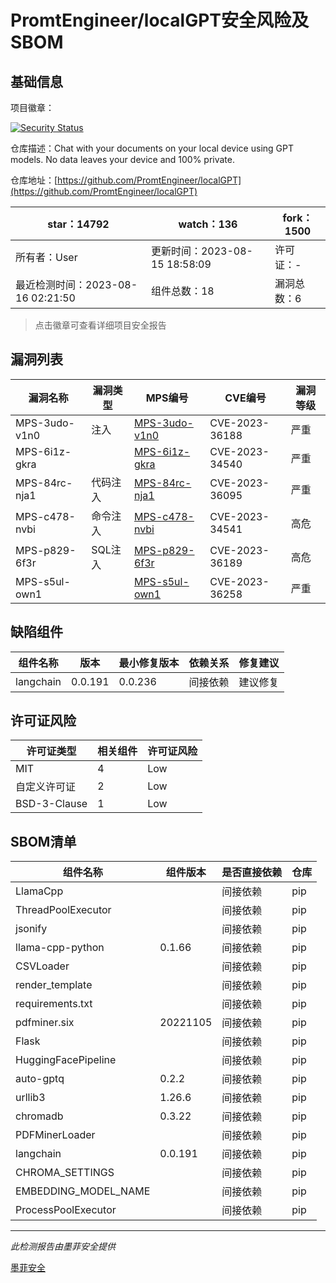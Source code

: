 # PromtEngineer/localGPT安全风险及SBOM

## 基础信息

项目徽章：

[![Security Status](https://www.murphysec.com/platform3/v31/badge/1691515501565333504.svg)](https://www.murphysec.com/console/report/1691515500437065728/1691515501565333504)

仓库描述：Chat with your documents on your local device using GPT models. No data leaves your device and 100% private. 

仓库地址：[https://github.com/PromtEngineer/localGPT](https://github.com/PromtEngineer/localGPT)

| star：14792 | watch：136 | fork：1500 |
| ----------- | -------------- | ------------ |
| 所有者：User | 更新时间：2023-08-15 18:58:09 | 许可证：- |
| 最近检测时间：2023-08-16 02:21:50 | 组件总数：18 | 漏洞总数：6 |

> 点击徽章可查看详细项目安全报告



## 漏洞列表

| 漏洞名称 | 漏洞类型 | MPS编号 | CVE编号 | 漏洞等级 |
| ------- | ------ | ------- | ------ | ----- |
|MPS-3udo-v1n0|注入|[MPS-3udo-v1n0](https://www.oscs1024.com/hd/MPS-3udo-v1n0)|CVE-2023-36188|严重|
|MPS-6i1z-gkra||[MPS-6i1z-gkra](https://www.oscs1024.com/hd/MPS-6i1z-gkra)|CVE-2023-34540|严重|
|MPS-84rc-nja1|代码注入|[MPS-84rc-nja1](https://www.oscs1024.com/hd/MPS-84rc-nja1)|CVE-2023-36095|严重|
|MPS-c478-nvbi|命令注入|[MPS-c478-nvbi](https://www.oscs1024.com/hd/MPS-c478-nvbi)|CVE-2023-34541|高危|
|MPS-p829-6f3r|SQL注入|[MPS-p829-6f3r](https://www.oscs1024.com/hd/MPS-p829-6f3r)|CVE-2023-36189|高危|
|MPS-s5ul-own1||[MPS-s5ul-own1](https://www.oscs1024.com/hd/MPS-s5ul-own1)|CVE-2023-36258|严重|




## 缺陷组件

| 组件名称 | 版本 | 最小修复版本 | 依赖关系 | 修复建议 |
| -------- | ---- | ------------ | -------- | -------- |
|langchain|0.0.191|0.0.236|间接依赖|建议修复|C:4|H:2|M:0|L:0|




## 许可证风险

| 许可证类型 | 相关组件 | 许可证风险 |
| ---------- | -------- | ---------- |
|MIT|4|Low|
|自定义许可证|2|Low|
|BSD-3-Clause|1|Low|




## SBOM清单

| 组件名称 | 组件版本 | 是否直接依赖 | 仓库 |
| -------- | -------- | ------------ | ---- |
|LlamaCpp||间接依赖|pip|
|ThreadPoolExecutor||间接依赖|pip|
|jsonify||间接依赖|pip|
|llama-cpp-python|0.1.66|间接依赖|pip|
|CSVLoader||间接依赖|pip|
|render_template||间接依赖|pip|
|requirements.txt||间接依赖|pip|
|pdfminer.six|20221105|间接依赖|pip|
|Flask||间接依赖|pip|
|HuggingFacePipeline||间接依赖|pip|
|auto-gptq|0.2.2|间接依赖|pip|
|urllib3|1.26.6|间接依赖|pip|
|chromadb|0.3.22|间接依赖|pip|
|PDFMinerLoader||间接依赖|pip|
|langchain|0.0.191|间接依赖|pip|
|CHROMA_SETTINGS||间接依赖|pip|
|EMBEDDING_MODEL_NAME||间接依赖|pip|
|ProcessPoolExecutor||间接依赖|pip|


------

*此检测报告由墨菲安全提供*

[墨菲安全](www.murphysec.com)